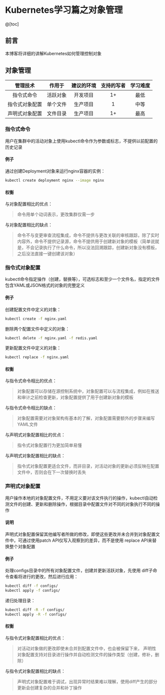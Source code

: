 # Kubernetes学习篇之对象管理

@[toc]

## 前言
本博客将详细的讲解Kubernetes如何管理控制对象

## 对象管理
管理技术	  |作用于  |建议的环境|支持的写者|学习难度
:------------:|:------:|:--------:|:--------:|:------:
指令式命令    |活跃对象|开发项目  |1+	      |最低
指令式对象配置|单个文件|生产项目  |1	      |中等
声明式对象配置|文件目录|生产项目  |1+	      |最高

### 指令式命令
用户在集群中的活动对象上使用kubectl命令作为参数或标志，不提供以前配置的历史记录

#### 例子
通过创建Deployment对象来运行nginx容器的实例：
```sh
kubectl create deployment nginx --image nginx
```

#### 权衡

与对象配置相比的优点：
> 命令用单个动词表示，更改集群仅需一步

与对象配置相比的缺点：
> 命令不与变更审查流程集成，命令不提供与更改关联的审核跟踪，除了实时内容外，命令不提供记录源，命令不提供用于创建新对象的模板（简单说就是，不会记录执行了什么命令，所以没法回溯跟踪，创建新对象没有模板，之后没法直接一键创建该对象）

### 指令式对象配置
kubectl命令指定操作（创建，替换等），可选标志和至少一个文件名，指定的文件包含YAML或JSON格式的对象的完整定义

#### 例子
创建配置文件中定义的对象：
```sh
kubectl create -f nginx.yaml
```

删除两个配置文件中定义的对象：
```sh
kubectl delete -f nginx.yaml -f redis.yaml
```

更新配置文件中定义的对象：
```sh
kubectl replace -f nginx.yaml
```

#### 权衡
与指令式命令相比的优点：

> 对象配置可以存储在源控制系统中，对象配置可以与流程集成，例如在推送和审计之前检查更新，对象配置提供了用于创建新对象的模板

与指令式命令相比的缺点：

> 对象配置需要对对象架构有基本的了解，对象配置需要额外的步骤来编写YAML文件

与声明式对象配置相比的优点：
> 指令式对象配置行为更加简单易懂

与声明式对象配置相比的缺点：

> 指令式对象配置更适合文件，而非目录，对活动对象的更新必须反映在配置文件中，否则会在下一次替换时丢失

### 声明式对象配置
用户操作本地的对象配置文件，不用定义要对该文件执行的操作，kubectl自动检测文件的创建、更新和删除操作，根据目录中配置文件对不同的对象执行不同的操作

#### 说明
声明式对象配置保留其他编写者所做的修改，即使这些更改并未合并到对象配置文件中，可通过使用patch API仅写入观察到的差异，而不是使用 replace API来替换整个对象配置

#### 例子
处理configs目录中的所有对象配置文件，创建并更新活跃对象，先使用 diff子命令查看将进行的更改，然后进行应用：
```sh
kubectl diff -f configs/
kubectl apply -f configs/
```

递归处理目录：
```sh
kubectl diff -R -f configs/
kubectl apply -R -f configs/
```

#### 权衡
与指令式对象配置相比的优点：
> 对活动对象做的更改即使未合并到配置文件中，也会被保留下来，
声明性对象配置支持对目录进行操作并自动检测文件的操作类型（创建，修补，删除）

与指令式对象配置相比的缺点：
> 声明式对象配置难于调试，出现异常时结果难以理解，使用diff产生的部分更新会创建复杂的合并和补丁操作
